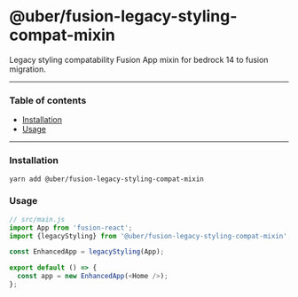 # @uber/fusion-legacy-styling-compat-mixin

Legacy styling compatability Fusion App mixin for bedrock 14 to fusion migration.

---

### Table of contents

* [Installation](#installation)
* [Usage](#usage)

---

### Installation

```
yarn add @uber/fusion-legacy-styling-compat-mixin
```

### Usage

```js
// src/main.js
import App from 'fusion-react';
import {legacyStyling} from '@uber/fusion-legacy-styling-compat-mixin';

const EnhancedApp = legacyStyling(App);

export default () => {
  const app = new EnhancedApp(<Home />);
};
```
